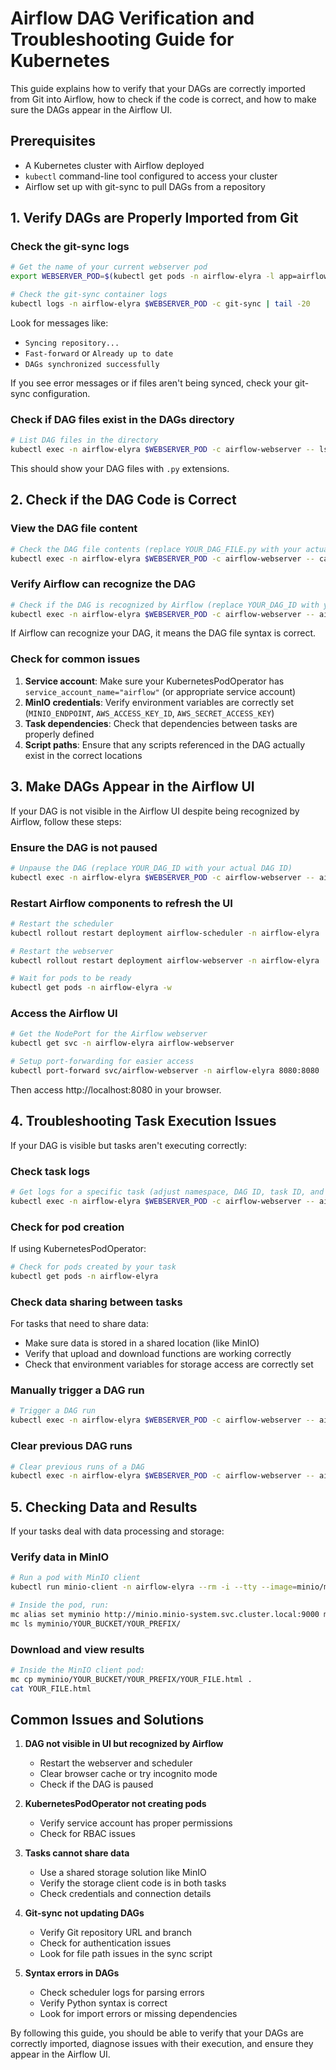 # Airflow DAG Verification and Troubleshooting Guide for Kubernetes

This guide explains how to verify that your DAGs are correctly imported from Git into Airflow, how to check if the code is correct, and how to make sure the DAGs appear in the Airflow UI.

## Prerequisites

- A Kubernetes cluster with Airflow deployed
- `kubectl` command-line tool configured to access your cluster
- Airflow set up with git-sync to pull DAGs from a repository

## 1. Verify DAGs are Properly Imported from Git

### Check the git-sync logs

```bash
# Get the name of your current webserver pod
export WEBSERVER_POD=$(kubectl get pods -n airflow-elyra -l app=airflow-webserver -o jsonpath='{.items[0].metadata.name}')

# Check the git-sync container logs
kubectl logs -n airflow-elyra $WEBSERVER_POD -c git-sync | tail -20
```

Look for messages like:
- `Syncing repository...`
- `Fast-forward` or `Already up to date`
- `DAGs synchronized successfully`

If you see error messages or if files aren't being synced, check your git-sync configuration.

### Check if DAG files exist in the DAGs directory

```bash
# List DAG files in the directory
kubectl exec -n airflow-elyra $WEBSERVER_POD -c airflow-webserver -- ls -la /opt/airflow/dags
```

This should show your DAG files with `.py` extensions.

## 2. Check if the DAG Code is Correct

### View the DAG file content

```bash
# Check the DAG file contents (replace YOUR_DAG_FILE.py with your actual file name)
kubectl exec -n airflow-elyra $WEBSERVER_POD -c airflow-webserver -- cat /opt/airflow/dags/YOUR_DAG_FILE.py
```

### Verify Airflow can recognize the DAG

```bash
# Check if the DAG is recognized by Airflow (replace YOUR_DAG_ID with your actual DAG ID)
kubectl exec -n airflow-elyra $WEBSERVER_POD -c airflow-webserver -- airflow dags list | grep YOUR_DAG_ID
```

If Airflow can recognize your DAG, it means the DAG file syntax is correct.

### Check for common issues

1. **Service account**: Make sure your KubernetesPodOperator has `service_account_name="airflow"` (or appropriate service account)
2. **MinIO credentials**: Verify environment variables are correctly set (`MINIO_ENDPOINT`, `AWS_ACCESS_KEY_ID`, `AWS_SECRET_ACCESS_KEY`)
3. **Task dependencies**: Check that dependencies between tasks are properly defined
4. **Script paths**: Ensure that any scripts referenced in the DAG actually exist in the correct locations

## 3. Make DAGs Appear in the Airflow UI

If your DAG is not visible in the Airflow UI despite being recognized by Airflow, follow these steps:

### Ensure the DAG is not paused

```bash
# Unpause the DAG (replace YOUR_DAG_ID with your actual DAG ID)
kubectl exec -n airflow-elyra $WEBSERVER_POD -c airflow-webserver -- airflow unpause YOUR_DAG_ID
```

### Restart Airflow components to refresh the UI

```bash
# Restart the scheduler
kubectl rollout restart deployment airflow-scheduler -n airflow-elyra

# Restart the webserver
kubectl rollout restart deployment airflow-webserver -n airflow-elyra

# Wait for pods to be ready
kubectl get pods -n airflow-elyra -w
```

### Access the Airflow UI

```bash
# Get the NodePort for the Airflow webserver
kubectl get svc -n airflow-elyra airflow-webserver

# Setup port-forwarding for easier access
kubectl port-forward svc/airflow-webserver -n airflow-elyra 8080:8080
```

Then access http://localhost:8080 in your browser.

## 4. Troubleshooting Task Execution Issues

If your DAG is visible but tasks aren't executing correctly:

### Check task logs

```bash
# Get logs for a specific task (adjust namespace, DAG ID, task ID, and execution date)
kubectl exec -n airflow-elyra $WEBSERVER_POD -c airflow-webserver -- airflow tasks logs YOUR_DAG_ID TASK_ID EXECUTION_DATE
```

### Check for pod creation

If using KubernetesPodOperator:

```bash
# Check for pods created by your task
kubectl get pods -n airflow-elyra
```

### Check data sharing between tasks

For tasks that need to share data:
- Make sure data is stored in a shared location (like MinIO)
- Verify that upload and download functions are working correctly
- Check that environment variables for storage access are correctly set

### Manually trigger a DAG run

```bash
# Trigger a DAG run
kubectl exec -n airflow-elyra $WEBSERVER_POD -c airflow-webserver -- airflow trigger_dag YOUR_DAG_ID
```

### Clear previous DAG runs

```bash
# Clear previous runs of a DAG
kubectl exec -n airflow-elyra $WEBSERVER_POD -c airflow-webserver -- airflow clear -f YOUR_DAG_ID
```

## 5. Checking Data and Results

If your tasks deal with data processing and storage:

### Verify data in MinIO

```bash
# Run a pod with MinIO client
kubectl run minio-client -n airflow-elyra --rm -i --tty --image=minio/mc -- sh

# Inside the pod, run:
mc alias set myminio http://minio.minio-system.svc.cluster.local:9000 minio minio123
mc ls myminio/YOUR_BUCKET/YOUR_PREFIX/
```

### Download and view results

```bash
# Inside the MinIO client pod:
mc cp myminio/YOUR_BUCKET/YOUR_PREFIX/YOUR_FILE.html .
cat YOUR_FILE.html
```

## Common Issues and Solutions

1. **DAG not visible in UI but recognized by Airflow**
   - Restart the webserver and scheduler
   - Clear browser cache or try incognito mode
   - Check if the DAG is paused

2. **KubernetesPodOperator not creating pods**
   - Verify service account has proper permissions
   - Check for RBAC issues

3. **Tasks cannot share data**
   - Use a shared storage solution like MinIO
   - Verify the storage client code is in both tasks
   - Check credentials and connection details

4. **Git-sync not updating DAGs**
   - Verify Git repository URL and branch
   - Check for authentication issues
   - Look for file path issues in the sync script

5. **Syntax errors in DAGs**
   - Check scheduler logs for parsing errors
   - Verify Python syntax is correct
   - Look for import errors or missing dependencies

By following this guide, you should be able to verify that your DAGs are correctly imported, diagnose issues with their execution, and ensure they appear in the Airflow UI.